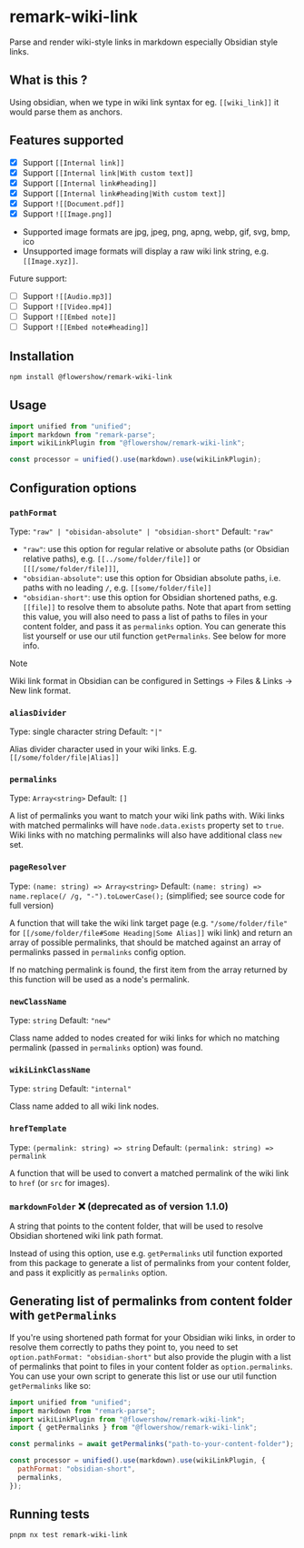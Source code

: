 # remark-wiki-link

Parse and render wiki-style links in markdown especially Obsidian style links.

## What is this ?

Using obsidian, when we type in wiki link syntax for eg. `[[wiki_link]]` it would parse them as anchors.

## Features supported

- [x] Support `[[Internal link]]`
- [x] Support `[[Internal link|With custom text]]`
- [x] Support `[[Internal link#heading]]`
- [x] Support `[[Internal link#heading|With custom text]]`
- [x] Support `![[Document.pdf]]`
- [x] Support `![[Image.png]]`

* Supported image formats are jpg, jpeg, png, apng, webp, gif, svg, bmp, ico
* Unsupported image formats will display a raw wiki link string, e.g. `[[Image.xyz]]`.

Future support:

- [ ] Support `![[Audio.mp3]]`
- [ ] Support `![[Video.mp4]]`
- [ ] Support `![[Embed note]]`
- [ ] Support `![[Embed note#heading]]`

## Installation

```bash
npm install @flowershow/remark-wiki-link
```

## Usage

```javascript
import unified from "unified";
import markdown from "remark-parse";
import wikiLinkPlugin from "@flowershow/remark-wiki-link";

const processor = unified().use(markdown).use(wikiLinkPlugin);
```

## Configuration options

### `pathFormat`

Type: `"raw" | "obisidan-absolute" | "obsidian-short"`
Default: `"raw"`

- `"raw"`: use this option for regular relative or absolute paths (or Obsidian relative paths), e.g. `[[../some/folder/file]]` or `[[[/some/folder/file]]]`,
- `"obsidian-absolute"`: use this option for Obsidian absolute paths, i.e. paths with no leading `/`, e.g. `[[some/folder/file]]`
- `"obsidian-short"`: use this option for Obsidian shortened paths, e.g. `[[file]]` to resolve them to absolute paths. Note that apart from setting this value, you will also need to pass a list of paths to files in your content folder, and pass it as `permalinks` option. You can generate this list yourself or use our util function `getPermalinks`. See below for more info.

> [!note]
> Wiki link format in Obsidian can be configured in Settings -> Files & Links -> New link format.

### `aliasDivider`

Type: single character string
Default: `"|"`

Alias divider character used in your wiki links. E.g. `[[/some/folder/file|Alias]]`

### `permalinks`

Type: `Array<string>`
Default: `[]`

A list of permalinks you want to match your wiki link paths with. Wiki links with matched permalinks will have `node.data.exists` property set to `true`. Wiki links with no matching permalinks will also have additional class `new` set.

### `pageResolver`

Type: `(name: string) => Array<string>`
Default: `(name: string) => name.replace(/ /g, "-").toLowerCase();` (simplified; see source code for full version)

A function that will take the wiki link target page (e.g. `"/some/folder/file"` for `[[/some/folder/file#Some Heading|Some Alias]]` wiki link) and return an array of possible permalinks, that should be matched against an array of permalinks passed in `permalinks` config option.

If no matching permalink is found, the first item from the array returned by this function will be used as a node's permalink.

### `newClassName`

Type: `string`
Default: `"new"`

Class name added to nodes created for wiki links for which no matching permalink (passed in `permalinks` option) was found.

### `wikiLinkClassName`

Type: `string`
Default: `"internal"`

Class name added to all wiki link nodes.

### `hrefTemplate`

Type: `(permalink: string) => string`
Default: `(permalink: string) => permalink`

A function that will be used to convert a matched permalink of the wiki link to `href` (or `src` for images).

### `markdownFolder` ❌ (deprecated as of version 1.1.0)

A string that points to the content folder, that will be used to resolve Obsidian shortened wiki link path format.

Instead of using this option, use e.g. `getPermalinks` util function exported from this package to generate a list of permalinks from your content folder, and pass it explicitly as `permalinks` option.

## Generating list of permalinks from content folder with `getPermalinks`

If you're using shortened path format for your Obsidian wiki links, in order to resolve them correctly to paths they point to, you need to set `option.pathFormat: "obsidian-short"` but also provide the plugin with a list of permalinks that point to files in your content folder as `option.permalinks`. You can use your own script to generate this list or use our util function `getPermalinks` like so:

```javascript {4,6,11-12}
import unified from "unified";
import markdown from "remark-parse";
import wikiLinkPlugin from "@flowershow/remark-wiki-link";
import { getPermalinks } from "@flowershow/remark-wiki-link";

const permalinks = await getPermalinks("path-to-your-content-folder");

const processor = unified().use(markdown).use(wikiLinkPlugin, {
  pathFormat: "obsidian-short",
  permalinks,
});
```

## Running tests

```bash
pnpm nx test remark-wiki-link
```
